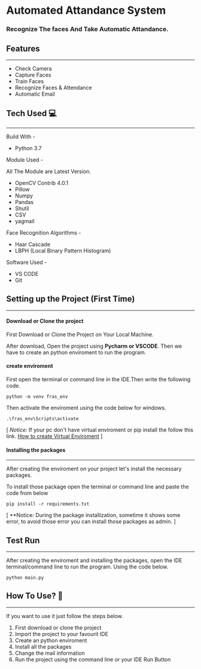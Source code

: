 # Automated Attandance System

### Recognize The faces And Take Automatic Attandance.


## Features
---------------------------
* Check Camera
* Capture Faces
* Train Faces
* Recognize Faces & Attendance
* Automatic Email


## Tech Used :computer:
--------------------------
Build With - 
* Python 3.7

Module Used -

All The Module are Latest Version.
* OpenCV Contrib 4.0.1
* Pillow
* Numpy
* Pandas
* Shutil
* CSV
* yagmail


Face Recognition Algorithms -
* Haar Cascade
* LBPH (Local Binary Pattern Histogram)

Software Used -
* VS CODE 
* Git

## Setting up the Project (First Time)
-----------------------------------

#### Download or Clone the project

First Download or Clone the Project on Your Local Machine.

After download, Open the project using **Pycharm or VSCODE**. Then we have to create an python enviroment to run the program.

#### create enviroment 
First open the terminal or command line in the IDE.Then write the following code.
```
python -m venv fras_env
```
Then activate the enviroment using the code below for windows.
```
.\fras_env\Scripts\activate
```
[ *Notice:*
If your pc don't have virtual enviroment or pip install the follow this link.
[How to create Virtual Enviroment](https://packaging.python.org/guides/installing-using-pip-and-virtual-environments/) ]

#### Installing the packages
--------------------------------------------------

After creating the enviroment on your project let's install the necessary packages. 

To install those package open the terminal or command line and paste the code from below

```
pip install -r requirements.txt
```

[ **Notice: During the package installization, sometime it shows some error, to avoid those error you can install those packages as admin. ]

## Test Run
-----------------------
After creating the enviroment and installing the packages, open the IDE terminal/command line to run the program. Using the code below.

```
python main.py
```


## How To Use? :pencil:
----------------------
If you want to use it just follow the steps below.

1. First download or clone the project
2. Import the project to your favourit IDE
3. Create an python enviroment
4. Install all the packages 
5. Change the mail information
6. Run the project using the command line or your IDE Run Button


